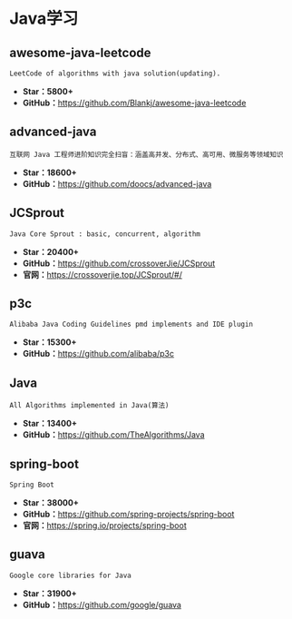 <!--
 * @Description: 
 * @Author: twp
 * @LastEditors: twp
 * @Date: 2019-05-04 14:55:45
 * @LastEditTime: 2019-05-31 15:54:58
 -->
# Java学习

## awesome-java-leetcode

    LeetCode of algorithms with java solution(updating).

* **Star：5800+**
* **GitHub：**<https://github.com/Blankj/awesome-java-leetcode>

## advanced-java

    互联网 Java 工程师进阶知识完全扫盲：涵盖高并发、分布式、高可用、微服务等领域知识

* **Star：18600+**
* **GitHub：**<https://github.com/doocs/advanced-java>

## JCSprout

    Java Core Sprout : basic, concurrent, algorithm

* **Star：20400+**
* **GitHub：**<https://github.com/crossoverJie/JCSprout>
* **官网：**<https://crossoverjie.top/JCSprout/#/>

## p3c

    Alibaba Java Coding Guidelines pmd implements and IDE plugin

* **Star：15300+**
* **GitHub：**<https://github.com/alibaba/p3c>

## Java

    All Algorithms implemented in Java(算法)

* **Star：13400+**
* **GitHub：**<https://github.com/TheAlgorithms/Java>

## spring-boot

    Spring Boot

* **Star：38000+**
* **GitHub：**<https://github.com/spring-projects/spring-boot>
* **官网：**<https://spring.io/projects/spring-boot>

## guava

    Google core libraries for Java

* **Star：31900+**
* **GitHub：**<https://github.com/google/guava>